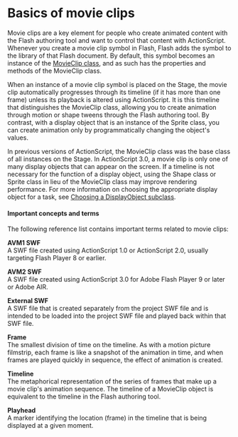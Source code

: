 # Basics of movie clips

Movie clips are a key element for people who create animated content with the
Flash authoring tool and want to control that content with ActionScript.
Whenever you create a movie clip symbol in Flash, Flash adds the symbol to the
library of that Flash document. By default, this symbol becomes an instance of
the
[MovieClip class](https://help.adobe.com/en_US/FlashPlatform/reference/actionscript/3/flash/display/MovieClip.html),
and as such has the properties and methods of the MovieClip class.

When an instance of a movie clip symbol is placed on the Stage, the movie clip
automatically progresses through its timeline (if it has more than one frame)
unless its playback is altered using ActionScript. It is this timeline that
distinguishes the MovieClip class, allowing you to create animation through
motion or shape tweens through the Flash authoring tool. By contrast, with a
display object that is an instance of the Sprite class, you can create animation
only by programmatically changing the object's values.

In previous versions of ActionScript, the MovieClip class was the base class of
all instances on the Stage. In ActionScript 3.0, a movie clip is only one of
many display objects that can appear on the screen. If a timeline is not
necessary for the function of a display object, using the Shape class or Sprite
class in lieu of the MovieClip class may improve rendering performance. For more
information on choosing the appropriate display object for a task, see
[Choosing a DisplayObject subclass](../display-programming/choosing-a-display-object-subclass.md).

#### Important concepts and terms

The following reference list contains important terms related to movie clips:

**AVM1 SWF**  
A SWF file created using ActionScript 1.0 or ActionScript 2.0, usually targeting
Flash Player 8 or earlier.

**AVM2 SWF**  
A SWF file created using ActionScript 3.0 for Adobe Flash Player 9 or later or
Adobe AIR.

**External SWF**  
A SWF file that is created separately from the project SWF file and is intended
to be loaded into the project SWF file and played back within that SWF file.

**Frame**  
The smallest division of time on the timeline. As with a motion picture
filmstrip, each frame is like a snapshot of the animation in time, and when
frames are played quickly in sequence, the effect of animation is created.

**Timeline**  
The metaphorical representation of the series of frames that make up a movie
clip's animation sequence. The timeline of a MovieClip object is equivalent to
the timeline in the Flash authoring tool.

**Playhead**  
A marker identifying the location (frame) in the timeline that is being
displayed at a given moment.
